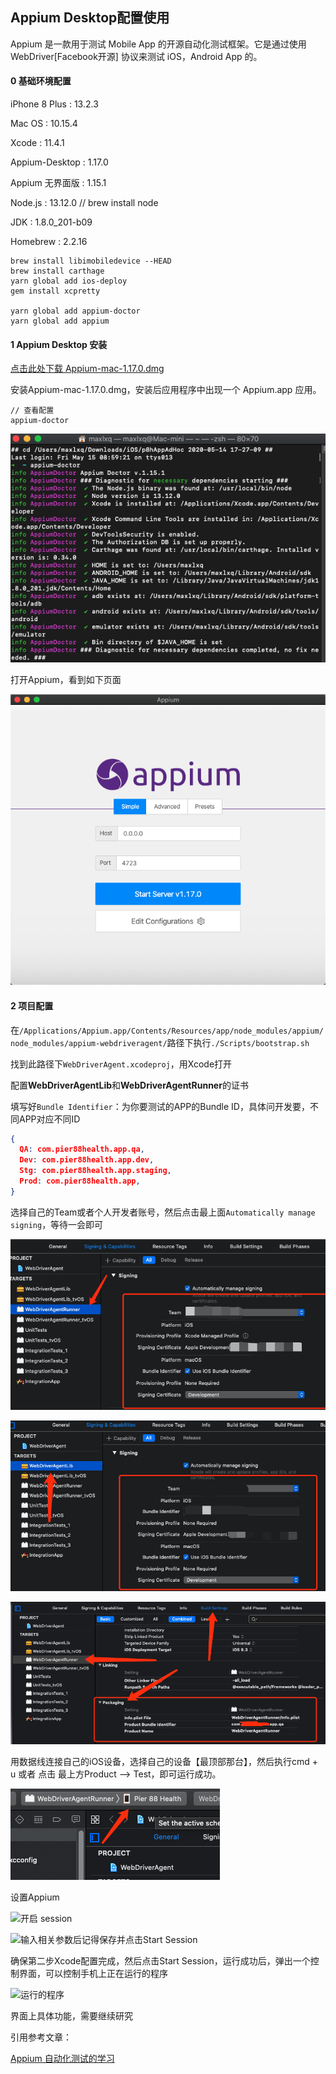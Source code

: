 ## Appium Desktop配置使用



Appium 是一款用于测试 Mobile App 的开源自动化测试框架。它是通过使用 WebDriver[Facebook开源] 协议来测试 iOS，Android  App 的。



#### 0 基础环境配置

iPhone 8 Plus		 :	13.2.3

Mac OS					:	10.15.4

Xcode				   	:	11.4.1

Appium-Desktop	:	1.17.0

Appium 无界面版	:	1.15.1

Node.js					 :	13.12.0 // brew install node

JDK							 :	1.8.0_201-b09

Homebrew				:	2.2.16



```shell
brew install libimobiledevice --HEAD
brew install carthage
yarn global add ios-deploy
gem install xcpretty

yarn global add appium-doctor
yarn global add appium
```



#### 1 Appium Desktop 安装

[点击此处下载 Appium-mac-1.17.0.dmg](https://github.com/appium/appium-desktop/releases/download/v1.17.0/Appium-mac-1.17.0.dmg)

安装Appium-mac-1.17.0.dmg，安装后应用程序中出现一个 Appium.app 应用。

```shell
// 查看配置
appium-doctor
```

![appium-doctor log](./asset/image/image-20200515144104551.png)

打开Appium，看到如下页面

![Appium.app Start](./asset/image/image-20200515152932648.png)





#### 2 项目配置

在`/Applications/Appium.app/Contents/Resources/app/node_modules/appium/node_modules/appium-webdriveragent/`路径下执行`./Scripts/bootstrap.sh `

找到此路径下`WebDriverAgent.xcodeproj`，用Xcode打开

配置**WebDriverAgentLib**和**WebDriverAgentRunner**的证书

填写好`Bundle Identifier`：为你要测试的APP的Bundle ID，具体问开发要，不同APP对应不同ID

```json
{
  QA: com.pier88health.app.qa,
  Dev: com.pier88health.app.dev,
  Stg: com.pier88health.app.staging,
  Prod: com.pier88health.app,
}
```



选择自己的Team或者个人开发者账号，然后点击最上面`Automatically manage signing`，等待一会即可

![SignAgentRunner_one](./asset/image/image-20200515150319760.png)

![SignAgentRunner_two](./asset/image/image-20200515150507987.png)

![SignAgentRunner_three](./asset/image/image-20200515150656256.png)

用数据线连接自己的iOS设备，选择自己的设备【最顶部那台】，然后执行cmd + u 或者 点击 最上方Product --> Test，即可运行成功。

![选中自己的iOS测试机](./asset/image/image-20200515150822546.png)

设置Appium

![开启 session](file:///Users/maxlxq/github/detox/asset/image/image-20200515153040566.png?lastModify=1589530151)

![输入相关参数后记得保存并点击Start Session](file:///Users/maxlxq/github/detox/asset/image/image-20200515153219836.png?lastModify=1589530151)

确保第二步Xcode配置完成，然后点击Start Session，运行成功后，弹出一个控制界面，可以控制手机上正在运行的程序

![运行的程序](file:///Users/maxlxq/github/detox/asset/image/image-20200515160326099.png?lastModify=1589530151)

界面上具体功能，需要继续研究







引用参考文章：

[Appium 自动化测试的学习](https://www.jianshu.com/p/1cd188457bf4)